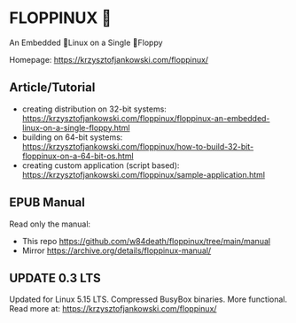 # FLOPPINUX 💾

An Embedded 🐧Linux on a Single 💾Floppy

Homepage: https://krzysztofjankowski.com/floppinux/


## Article/Tutorial
- creating distribution on 32-bit systems: https://krzysztofjankowski.com/floppinux/floppinux-an-embedded-linux-on-a-single-floppy.html
- building on 64-bit systems: https://krzysztofjankowski.com/floppinux/how-to-build-32-bit-floppinux-on-a-64-bit-os.html
- creating custom application (script based): https://krzysztofjankowski.com/floppinux/sample-application.html

## EPUB Manual
Read only the manual:

- This repo https://github.com/w84death/floppinux/tree/main/manual
- Mirror https://archive.org/details/floppinux-manual/

## UPDATE 0.3 LTS

Updated for Linux 5.15 LTS. Compressed BusyBox binaries. More functional.
Read more at: https://krzysztofjankowski.com/floppinux/
